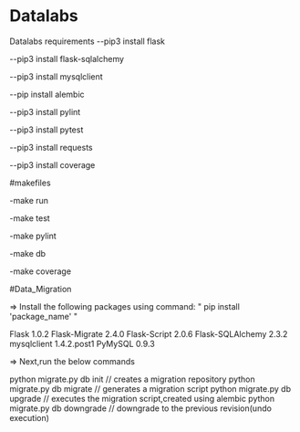# Datalabs

Datalabs
requirements
--pip3 install flask

--pip3 install flask-sqlalchemy

--pip3 install mysqlclient

--pip install alembic

--pip3 install pylint

--pip3 install pytest

--pip3 install requests

--pip3 install coverage

#makefiles

-make run

-make test

-make pylint

-make db

-make coverage

#Data_Migration 

=> Install the following packages using command: " pip install 'package_name' "

Flask 1.0.2
Flask-Migrate 2.4.0
Flask-Script 2.0.6
Flask-SQLAlchemy 2.3.2
mysqlclient 1.4.2.post1
PyMySQL 0.9.3

=> Next,run the below commands

python migrate.py db init                //  creates a migration repository
python migrate.py db migrate            //  generates a migration script
python migrate.py db upgrade           //  executes the migration script,created using alembic
python migrate.py db downgrade        //  downgrade to the previous revision(undo execution) 
